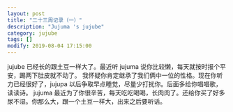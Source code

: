 ```yaml
---
layout: post
title: "二十三周记录（一）"
description: "Jujuma 's jujube"
category: jujube
tags: []
modify: 2019-08-04 17:15:00
---
```


   jujube 已经长的跟土豆一样大了。最近听 jujuma 说你比较懒，每天就按时报个平安，踢两下肚皮就不动了。
 我怀疑你肯定继承了我们俩中一位的性格。现在你听力已经很好了，jujupa 以后争取早点睡觉，尽量少打扰你。后面多给你唱唱歌，读读诗。
 jujuma 最近为了你很辛苦，每天吃吃喝喝，长肉肉了。还给你买了好多尿不湿。你那么大，跟一个土豆一样大，出来之后要听话。

